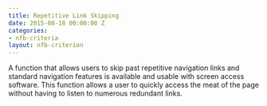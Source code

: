 ```yaml
---
title: Repetitive Link Skipping
date: 2015-08-18 00:00:00 Z
categories:
- nfb-criteria
layout: nfb-criterion
---
```


A function that allows users to skip past repetitive navigation links and standard navigation features is available and usable with screen access software. This function allows a user to quickly access the meat of the page without having to listen to numerous redundant links.